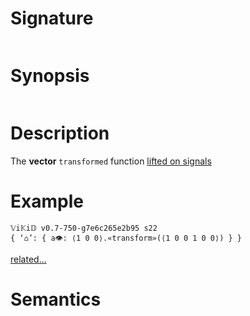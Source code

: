 # Signature
```vikid-signature
```

# Synopsis
```vikid-synopsis
```

# Description
The __vector__ `transformed` function [lifted on signals](/refman/concepts/pure_functions)

# Example
```vikid-script
𝕍i𝕂i𝔻 v0.7-750-g7e6c265e2b95 s22
{ ‘⌂’: { a👁: ⟨1 0 0⟩.«transform»(⟨1 0 0 1 0 0⟩) } }
```


[related...](https://en.wikipedia.org/wiki/Affine_transformation)

# Semantics